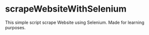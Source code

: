 # scrapeWebsiteWithSelenium
This simple script scrape Website using Selenium. Made for learning purposes.
